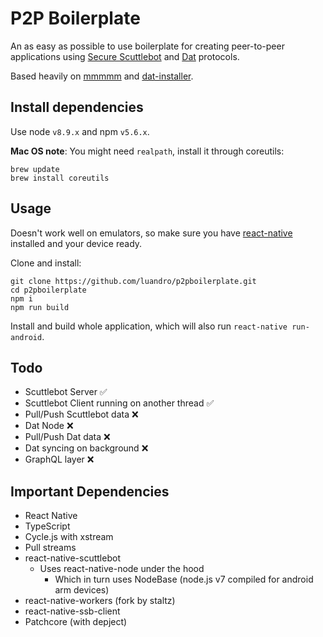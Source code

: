 # P2P Boilerplate

An as easy as possible to use boilerplate for creating peer-to-peer applications using [Secure Scuttlebot](https://scuttlebot.io/) and [Dat](https://datproject.org) protocols.

Based heavily on [mmmmm](https://github.com/staltz/mmmmm-mobile) and [dat-installer](https://github.com/staltz/dat-installer).


## Install dependencies

Use node `v8.9.x` and npm `v5.6.x`.

**Mac OS note**: You might need `realpath`, install it through coreutils:

```
brew update
brew install coreutils
```


## Usage

Doesn't work well on emulators, so make sure you have [react-native]() installed and your device ready.

Clone and install:
```
git clone https://github.com/luandro/p2pboilerplate.git
cd p2pboilerplate
npm i
npm run build
```

Install and build whole application, which will also run `react-native run-android`.

## Todo

- Scuttlebot Server :white_check_mark:
- Scuttlebot Client running on another thread :white_check_mark:
- Pull/Push Scuttlebot data :x:
- Dat Node :x:
- Pull/Push Dat data :x:
- Dat syncing on background :x:
- GraphQL layer :x:

## Important Dependencies

- React Native
- TypeScript
- Cycle.js with xstream
- Pull streams
- react-native-scuttlebot
  - Uses react-native-node under the hood
    - Which in turn uses NodeBase (node.js v7 compiled for android arm devices)
- react-native-workers (fork by staltz)
- react-native-ssb-client
- Patchcore (with depject)